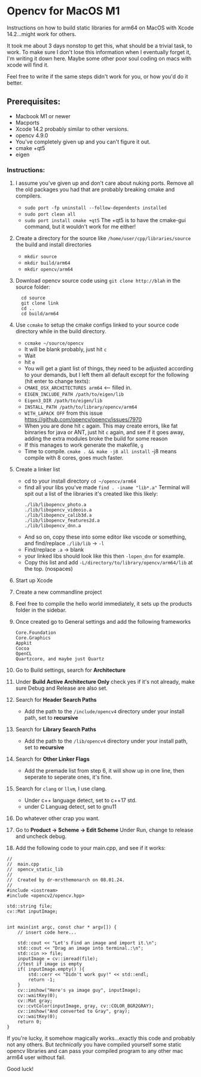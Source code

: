 # Opencv for MacOS M1
Instructions on how to build static libraries for arm64 on MacOS with Xcode 14.2...might work for others.


It took me about 3 days nonstop to get this, what should be a trivial task, to work. To make sure I don't lose this information when I eventually forget it, I'm writing it down here. Maybe some other poor soul coding on macs with xcode will find it.

Feel free to write if the same steps didn't work for you, or how you'd do it better.

## Prerequisites:
- Macbook M1 or newer
- Macports
- Xcode 14.2 probably similar to other versions.
- opencv 4.9.0
- You've completely given up and you can't figure it out.
- cmake +qt5
- eigen

### Instructions:
1. I assume you've given up and don't care about nuking ports. Remove all the old packages you had that are probably breaking cmake and compilers.
   - `sudo port -fp uninstall --follow-dependents installed`
   - `sudo port clean all`
   - `sudo port install cmake +qt5` The +qt5 is to have the cmake-gui command, but it wouldn't work for me either!
  
2. Create a directory for the source like `/home/user/cpp/libraries/source` the build and install directories
   - `mkdir source`
   - `mkdir build/arm64`
   - `mkdir opencv/arm64`
     
4. Download opencv source code using `git clone http://blah` in the source folder:
   ```
     cd source
     git clone link
     cd ..
     cd build/arm64
   ```
5. Use `ccmake` to setup the cmake configs linked to your source code directory while in the build directory.
   - `ccmake ~/source/opencv`
   - It will be blank probably, just hit `c`
   - Wait
   - hit `e`
   - You will get a giant list of things, they need to be adjusted according to your demands, but I left them all default except for the following (hit enter to change texts):
   - `CMAKE_OSX_ARCHITECTURES arm64` <-- filled in.
   - `EIGEN_INCLUDE_PATH /path/to/eigen/lib`
   - `Eigen3_DIR /path/to/eigen/lib`
   - `INSTALL_PATH /path/to/library/opencv/arm64`
   - `WITH_LAPACK OFF` from this issue https://github.com/opencv/opencv/issues/7970
   - When you are done hit `c` again. This may create errors, like fat binraries for java or ANT, just hit `c` again, and see if it goes away, adding the extra modules broke the build for some reason
   - If this manages to work generate the makefile, `g`
   - Time to compile. `cmake . && make -j8 all install` -j8 means compile with 8 cores, goes much faster.

6. Create a linker list
   - cd to your install directory `cd ~/opencv/arm64`
   - find all your libs you've made `find . -iname "lib*.a"`
     Terminal will spit out a list of the libraries it's created like this likely:
     ```
     ./lib/libopencv_photo.a
     ./lib/libopencv_videoio.a
     ./lib/libopencv_calib3d.a
     ./lib/libopencv_features2d.a
     ./lib/libopencv_dnn.a
      ```
   - And so on, copy these into some editor like vscode or something, and find/replace `./lib/lib` -> `-l` 
   - Find/replace `.a` -> blank
   - your linked libs should look like this then `-lopen_dnn` for example.
   - Copy this list and add `-L/directory/to/library/opencv/arm64/lib` at the top. (nospaces)

7. Start up Xcode
8. Create a new commandline project
9. Feel free to compile the hello world immediately, it sets up the products folder in the sidebar.
10. Once created go to General settings and add the following frameworks
    ```
    Core.Foundation
    Core.Graphics
    Appkit
    Cocoa
    OpenCL
    Quartzcore, and maybe just Quartz
    ```
11. Go to Build settings, search for **Architecture**
12. Under **Build Active Architecture Only** check yes if it's not already, make sure Debug and Release are also set.
13. Search for **Header Search Paths**
    - Add the path to the `/include/opencv4` directory under your install path, set to **recursive**
14. Search for **Library Search Paths**
    - Add the path to the `/lib/opencv4` directory under your install path, set to **recursive**
15. Search for **Other Linker Flags**
    - Add the premade list from step 6, it will show up in one line, then seperate to seperate ones, it's fine.
16. Search for `clang` or `llvm`, I use clang.
    - Under c++ language detect, set to c++17 std.
    - under C Languag detect, set to gnu11
17. Do whatever other crap you want.
18. Go to **Product -> Scheme -> Edit Scheme** Under Run, change to release and uncheck debug.
19. Add the following code to your main.cpp, and see if it works:
```
//
//  main.cpp
//  opencv_static_lib
//
//  Created by dr-mrsthemonarch on 08.01.24.
//
#include <iostream>
#include <opencv2/opencv.hpp>

std::string file;
cv::Mat inputImage;


int main(int argc, const char * argv[]) {
    // insert code here...
    
    std::cout << "Let's Find an image and import it.\n";
    std::cout << "Drag an image into terminal.:\n";
    std::cin >> file;
    inputImage = cv::imread(file);
    //test if image is empty
    if( inputImage.empty() ){
        std::cerr << "Didn't work guy!" << std::endl;
        return -1;
    }
    cv::imshow("Here's ya image guy", inputImage);
    cv::waitKey(0);
    cv::Mat gray;
    cv::cvtColor(inputImage, gray, cv::COLOR_BGR2GRAY);
    cv::imshow("And converted to Gray", gray);
    cv::waitKey(0);
    return 0;
}
```
If you're lucky, it somehow magically works...exactly this code and probably not any others. But _technically_ you have compiled yourself some static opencv libraries and can pass your compiled program to any other mac arm64 user without fail.

Good luck!
     
